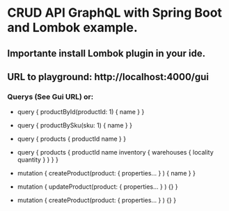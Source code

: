 
# CRUD API GraphQL with Spring Boot and Lombok example.

## Importante install Lombok plugin in your ide.

## URL to playground: http://localhost:4000/gui

### Querys (See Gui URL) or:

- query { productById(productId: 1) { name } } 
- query { productBySku(sku: 1) { name } } 
- query { products { productId name } }
- query { products { productId name inventory { warehouses { locality quantity } } } }

- mutation { createProduct(product: { properties... } ) { name } } 
- mutation { updateProduct(product: { properties... } ) {} } 
- mutation { createProduct(product: { properties... } ) {} } 

